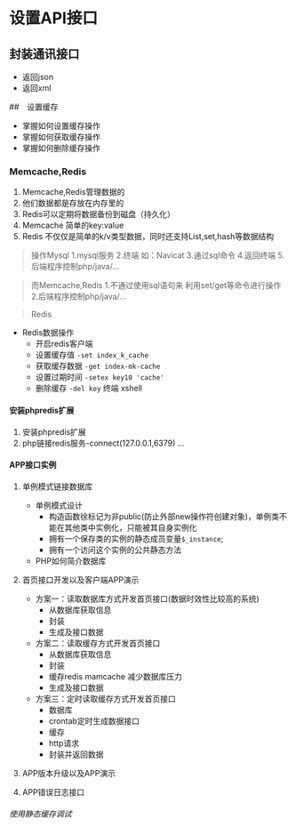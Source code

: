# 设置API接口

## 封装通讯接口
* 返回json
* 返回xml  

##　设置缓存

* 掌握如何设置缓存操作
* 掌握如何获取缓存操作
* 掌握如何删除缓存操作

### Memcache,Redis
1. Memcache,Redis管理数据的
2. 他们数据都是存放在内存里的
3. Redis可以定期将数据备份到磁盘（持久化）
4. Memcache 简单的key:value
5. Redis 不仅仅是简单的k/v类型数据，同时还支持List,set,hash等数据结构

> 操作Mysql
> 1.mysql服务 2.终端 如：Navicat 3.通过sql命令 4.返回终端 5.后端程序控制php/java/...

> 而Memcache,Redis
> 1.不通过使用sql语句来 利用set/get等命令进行操作 2.后端程序控制php/java/...

> Redis

* Redis数据操作
	* 开启redis客户端
	* 设置缓存值 `-set index_k_cache`
	* 获取缓存数据 `-get index-mk-cache`
	* 设置过期时间 `-setex key10 'cache' `
	* 删除缓存 `-del key`  终端 xshell

#### 安装phpredis扩展
1. 安装phpredis扩展
2. php链接redis服务-connect(127.0.0.1,6379)
...

#### APP接口实例
1. 单例模式链接数据库
	* 单例模式设计
		* 构造函数徐标记为非public(防止外部new操作符创建对象)，单例类不能在其他类中实例化，只能被其自身实例化
		* 拥有一个保存类的实例的静态成员变量`$_instance`;
		* 拥有一个访问这个实例的公共静态方法
	* PHP如何简介数据库	
2. 首页接口开发以及客户端APP演示
	* 方案一：读取数据库方式开发首页接口(数据时效性比较高的系统)
		* 从数据库获取信息
		* 封装
		* 生成及接口数据
	* 方案二：读取缓存方式开发首页接口
		* 从数据库获取信息
		* 封装
		* 缓存redis mamcache 减少数据库压力
		* 生成及接口数据
	* 方案三：定时读取缓存方式开发首页接口
		* 数据库
		* crontab定时生成数据接口
		* 缓存
		* http请求
		* 封装并返回数据

3. APP版本升级以及APP演示
4. APP错误日志接口



###### 使用静态缓存调试

